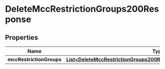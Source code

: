 

# DeleteMccRestrictionGroups200Response


## Properties

| Name | Type | Description | Notes |
|------------ | ------------- | ------------- | -------------|
|**mccRestrictionGroups** | [**List&lt;DeleteMccRestrictionGroups200ResponseMccRestrictionGroupsInner&gt;**](DeleteMccRestrictionGroups200ResponseMccRestrictionGroupsInner.md) |  |  [optional] |




